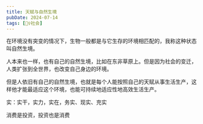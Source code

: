 ```yaml
---
title: 天赋与自然生境
pubDate: 2024-07-14
tags: [👯‍♀️社会]
---
```


在环境没有突变的情况下，生物一般都是与它生存的环境相匹配的，我称这种状态叫自然生境。

人本来也一样，也有自己的自然生境，比如在东非草原上。但是因为社会的变迁，人类扩张到全世界，也改变自己身边的环境。

但是人依旧有自己的自然生境，也就是每个人能按照自己的天赋从事生活生产，这样他才能最适应这个环境，也能可持续地适应性地高效生活生产。

实：实干，实力，实在，务实、现实、充实

消费是投资，投资也是消费
